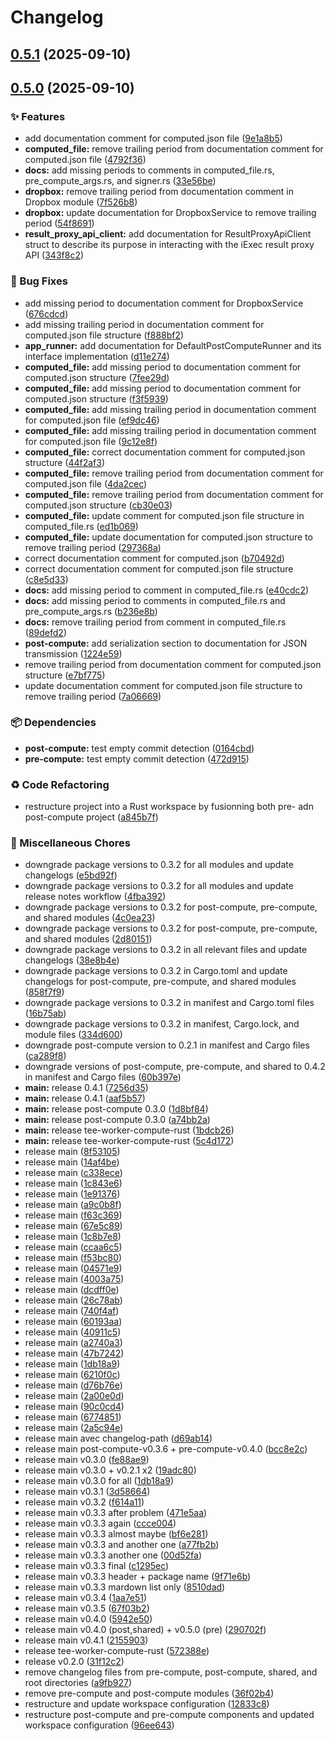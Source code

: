 # Changelog

## [0.5.1](https://github.com/Natchica/iexec-tee_worker_pre_post_compute_rust/compare/post-compute-v0.5.0...post-compute-v0.5.1) (2025-09-10)

## [0.5.0](https://github.com/Natchica/iexec-tee_worker_pre_post_compute_rust/compare/post-compute-v0.4.2...post-compute-v0.5.0) (2025-09-10)


### ✨ Features

* add documentation comment for computed.json file ([9e1a8b5](https://github.com/Natchica/iexec-tee_worker_pre_post_compute_rust/commit/9e1a8b5d19f1a70d6b7e02bb683d6710924d40cc))
* **computed_file:** remove trailing period from documentation comment for computed.json file ([4792f36](https://github.com/Natchica/iexec-tee_worker_pre_post_compute_rust/commit/4792f36bd8278a90aefe6aa2015dfcbb7f38a38e))
* **docs:** add missing periods to comments in computed_file.rs, pre_compute_args.rs, and signer.rs ([33e56be](https://github.com/Natchica/iexec-tee_worker_pre_post_compute_rust/commit/33e56bef369549c1d1a8dcb5d01debd8fd9a9bb0))
* **dropbox:** remove trailing period from documentation comment in Dropbox module ([7f526b8](https://github.com/Natchica/iexec-tee_worker_pre_post_compute_rust/commit/7f526b8841df251d49aa8be68b3bbfd402c38c6f))
* **dropbox:** update documentation for DropboxService to remove trailing period ([54f8691](https://github.com/Natchica/iexec-tee_worker_pre_post_compute_rust/commit/54f8691cd534f8b1d9572645e54993c1c668a75d))
* **result_proxy_api_client:** add documentation for ResultProxyApiClient struct to describe its purpose in interacting with the iExec result proxy API ([343f8c2](https://github.com/Natchica/iexec-tee_worker_pre_post_compute_rust/commit/343f8c290e0dafebce36cc638cdfd468733b2d5e))


### 🐛 Bug Fixes

* add missing period to documentation comment for DropboxService ([676cdcd](https://github.com/Natchica/iexec-tee_worker_pre_post_compute_rust/commit/676cdcd65ba9ebf36d4c3efe9c8edbbc9946819f))
* add missing trailing period in documentation comment for computed.json file structure ([f888bf2](https://github.com/Natchica/iexec-tee_worker_pre_post_compute_rust/commit/f888bf2969dedf4b449ba1eeeb5134516a437e66))
* **app_runner:** add documentation for DefaultPostComputeRunner and its interface implementation ([d11e274](https://github.com/Natchica/iexec-tee_worker_pre_post_compute_rust/commit/d11e274ae19ed85e11e978fdffd33ea0f35d59ff))
* **computed_file:** add missing period to documentation comment for computed.json structure ([7fee29d](https://github.com/Natchica/iexec-tee_worker_pre_post_compute_rust/commit/7fee29d416adcf2cbadda410178323013f733b06))
* **computed_file:** add missing period to documentation comment for computed.json structure ([f3f5939](https://github.com/Natchica/iexec-tee_worker_pre_post_compute_rust/commit/f3f5939a143528dd3a617e1967ac042985828c63))
* **computed_file:** add missing trailing period in documentation comment for computed.json file ([ef9dc46](https://github.com/Natchica/iexec-tee_worker_pre_post_compute_rust/commit/ef9dc46fa04f301be48443c7ab241d928bf0817d))
* **computed_file:** add missing trailing period in documentation comment for computed.json file ([9c12e8f](https://github.com/Natchica/iexec-tee_worker_pre_post_compute_rust/commit/9c12e8f9dbe8c35f6599389a8b57bdb44388f03a))
* **computed_file:** correct documentation comment for computed.json structure ([44f2af3](https://github.com/Natchica/iexec-tee_worker_pre_post_compute_rust/commit/44f2af3be31514117fa6e8308e1626049407074c))
* **computed_file:** remove trailing period from documentation comment for computed.json file ([4da2cec](https://github.com/Natchica/iexec-tee_worker_pre_post_compute_rust/commit/4da2cecabfc18241ac55b9cf61986f4ca3ab11ac))
* **computed_file:** remove trailing period from documentation comment for computed.json structure ([cb30e03](https://github.com/Natchica/iexec-tee_worker_pre_post_compute_rust/commit/cb30e03ad6d147cbbe718f6387812ce3f1f75b78))
* **computed_file:** update comment for computed.json file structure in computed_file.rs ([ed1b069](https://github.com/Natchica/iexec-tee_worker_pre_post_compute_rust/commit/ed1b069edd82ec5735dbc39416f04ad0fd549bb9))
* **computed_file:** update documentation for computed.json structure to remove trailing period ([297368a](https://github.com/Natchica/iexec-tee_worker_pre_post_compute_rust/commit/297368af10bfb8b69c8dc0de7f2cc5460d7b865f))
* correct documentation comment for computed.json ([b70492d](https://github.com/Natchica/iexec-tee_worker_pre_post_compute_rust/commit/b70492d250a717ddf801eaf822884e4b945b3e4b))
* correct documentation comment for computed.json file structure ([c8e5d33](https://github.com/Natchica/iexec-tee_worker_pre_post_compute_rust/commit/c8e5d331e9e468bc1c50ed50cb72e2b9689be754))
* **docs:** add missing period to comment in computed_file.rs ([e40cdc2](https://github.com/Natchica/iexec-tee_worker_pre_post_compute_rust/commit/e40cdc2fb5797694448261a5421d848b98cfd520))
* **docs:** add missing period to comments in computed_file.rs and pre_compute_args.rs ([b236e8b](https://github.com/Natchica/iexec-tee_worker_pre_post_compute_rust/commit/b236e8bfb7c9f47680c0bfedf24666e35e2cc802))
* **docs:** remove trailing period from comment in computed_file.rs ([89defd2](https://github.com/Natchica/iexec-tee_worker_pre_post_compute_rust/commit/89defd26376b685e0ae8db25666ff2392ca09f87))
* **post-compute:** add serialization section to documentation for JSON transmission ([1224e59](https://github.com/Natchica/iexec-tee_worker_pre_post_compute_rust/commit/1224e593a6d1ab6845f67d84df077ce8554b3f93))
* remove trailing period from documentation comment for computed.json structure ([e7bf775](https://github.com/Natchica/iexec-tee_worker_pre_post_compute_rust/commit/e7bf7754db54272b87978c44aab47717afa6152e))
* update documentation comment for computed.json file structure to remove trailing period ([7a06669](https://github.com/Natchica/iexec-tee_worker_pre_post_compute_rust/commit/7a06669c2be3d643d0bedf83049ab4d0291977e3))


### 📦 Dependencies

* **post-compute:** test empty commit detection ([0164cbd](https://github.com/Natchica/iexec-tee_worker_pre_post_compute_rust/commit/0164cbd528c1a3cd75bd45312c3843c3b4a97126))
* **pre-compute:** test empty commit detection ([472d915](https://github.com/Natchica/iexec-tee_worker_pre_post_compute_rust/commit/472d9153963efbec9e5030bb1d3822fc5aadf839))


### ♻️ Code Refactoring

* restructure project into a Rust workspace by fusionning both pre- adn post-compute project ([a845b7f](https://github.com/Natchica/iexec-tee_worker_pre_post_compute_rust/commit/a845b7fda769d51898859123251f6d5c0613970c))


### 🔨 Miscellaneous Chores

* downgrade package versions to 0.3.2 for all modules and update changelogs ([e5bd92f](https://github.com/Natchica/iexec-tee_worker_pre_post_compute_rust/commit/e5bd92fa56b437172877a71e3e4db5059ac473a6))
* downgrade package versions to 0.3.2 for all modules and update release notes workflow ([4fba392](https://github.com/Natchica/iexec-tee_worker_pre_post_compute_rust/commit/4fba392698e13488461769550cc1fbc29788e223))
* downgrade package versions to 0.3.2 for post-compute, pre-compute, and shared modules ([4c0ea23](https://github.com/Natchica/iexec-tee_worker_pre_post_compute_rust/commit/4c0ea23d73b4e0e421c42a5eaf00498e2d8ff3f3))
* downgrade package versions to 0.3.2 for post-compute, pre-compute, and shared modules ([2d80151](https://github.com/Natchica/iexec-tee_worker_pre_post_compute_rust/commit/2d801512dfb12d0c318d060aaffde630aadfd7a6))
* downgrade package versions to 0.3.2 in all relevant files and update changelogs ([38e8b4e](https://github.com/Natchica/iexec-tee_worker_pre_post_compute_rust/commit/38e8b4e4c7b6e6b8e55a4c36ce2b52e4648a3b22))
* downgrade package versions to 0.3.2 in Cargo.toml and update changelogs for post-compute, pre-compute, and shared modules ([858f7f9](https://github.com/Natchica/iexec-tee_worker_pre_post_compute_rust/commit/858f7f971057f968d0859b88f6cc6e3fd415e05b))
* downgrade package versions to 0.3.2 in manifest and Cargo.toml files ([16b75ab](https://github.com/Natchica/iexec-tee_worker_pre_post_compute_rust/commit/16b75abdd35149947d525494dcfd54719d645b2f))
* downgrade package versions to 0.3.2 in manifest, Cargo.lock, and module files ([334d600](https://github.com/Natchica/iexec-tee_worker_pre_post_compute_rust/commit/334d6006fd991f6af4e81e4c78b1e009d7d4e85d))
* downgrade post-compute version to 0.2.1 in manifest and Cargo files ([ca289f8](https://github.com/Natchica/iexec-tee_worker_pre_post_compute_rust/commit/ca289f80ff3ed837388d6dfe142cd85c80b0e8b6))
* downgrade versions of post-compute, pre-compute, and shared to 0.4.2 in manifest and Cargo files ([60b397e](https://github.com/Natchica/iexec-tee_worker_pre_post_compute_rust/commit/60b397ef0607dc6e68c49ede2affffaf1162973c))
* **main:** release  0.4.1 ([7256d35](https://github.com/Natchica/iexec-tee_worker_pre_post_compute_rust/commit/7256d354ff7efbd5bec24ffadd768bab8d79d98e))
* **main:** release  0.4.1 ([aaf5b57](https://github.com/Natchica/iexec-tee_worker_pre_post_compute_rust/commit/aaf5b570ee812a945da7886f10820fadda452b2a))
* **main:** release post-compute 0.3.0 ([1d8bf84](https://github.com/Natchica/iexec-tee_worker_pre_post_compute_rust/commit/1d8bf84cbe54ed51b44e3f6cd284884273a9c4cb))
* **main:** release post-compute 0.3.0 ([a74bb2a](https://github.com/Natchica/iexec-tee_worker_pre_post_compute_rust/commit/a74bb2a36be739231362eaa4969a90a7b767ee8b))
* **main:** release tee-worker-compute-rust ([1bdcb26](https://github.com/Natchica/iexec-tee_worker_pre_post_compute_rust/commit/1bdcb266531e4cffc54a65f79be28e1738d2beb2))
* **main:** release tee-worker-compute-rust ([5c4d172](https://github.com/Natchica/iexec-tee_worker_pre_post_compute_rust/commit/5c4d1725b249eaf73c294610893fe0ceabc53ded))
* release main ([8f53105](https://github.com/Natchica/iexec-tee_worker_pre_post_compute_rust/commit/8f5310539db14b154905cc8485fd2c9a1187792b))
* release main ([14af4be](https://github.com/Natchica/iexec-tee_worker_pre_post_compute_rust/commit/14af4be21229a2938a24d9247cc62c2be5d18cf9))
* release main ([c338ece](https://github.com/Natchica/iexec-tee_worker_pre_post_compute_rust/commit/c338ece3ca9dda25e2205a93f6719c8bd42c2ae8))
* release main ([1c843e6](https://github.com/Natchica/iexec-tee_worker_pre_post_compute_rust/commit/1c843e62c47bc63982ff26cf01d60e418e587b91))
* release main ([1e91376](https://github.com/Natchica/iexec-tee_worker_pre_post_compute_rust/commit/1e91376b6bffc9524f7a1d61607450f021077ed9))
* release main ([a9c0b8f](https://github.com/Natchica/iexec-tee_worker_pre_post_compute_rust/commit/a9c0b8fc0375af8a5b5b4a9682a400dd924f2fa6))
* release main ([f63c369](https://github.com/Natchica/iexec-tee_worker_pre_post_compute_rust/commit/f63c3691e278f047899d3f43e0228e0dfabe991e))
* release main ([67e5c89](https://github.com/Natchica/iexec-tee_worker_pre_post_compute_rust/commit/67e5c89e42dd2938ac7a53ae6b4c7d6c19520fea))
* release main ([1c8b7e8](https://github.com/Natchica/iexec-tee_worker_pre_post_compute_rust/commit/1c8b7e8a7683be9845bd4a79c73b434dae601a09))
* release main ([ccaa6c5](https://github.com/Natchica/iexec-tee_worker_pre_post_compute_rust/commit/ccaa6c5f8d0632e3ca64e890ae4ffb641921944e))
* release main ([f53bc80](https://github.com/Natchica/iexec-tee_worker_pre_post_compute_rust/commit/f53bc80469102483d167024729c843c42f53f578))
* release main ([04571e9](https://github.com/Natchica/iexec-tee_worker_pre_post_compute_rust/commit/04571e95d11b13c74f493934b04c2f4ed6eaf5da))
* release main ([4003a75](https://github.com/Natchica/iexec-tee_worker_pre_post_compute_rust/commit/4003a75969bda1772fdedddde49b8e07cb368881))
* release main ([dcdff0e](https://github.com/Natchica/iexec-tee_worker_pre_post_compute_rust/commit/dcdff0e9907fe2e6bcc8d18dde5cb1406172869b))
* release main ([26c78ab](https://github.com/Natchica/iexec-tee_worker_pre_post_compute_rust/commit/26c78abaf8f765654e59a6ab9a5e38b460ae3392))
* release main ([740f4af](https://github.com/Natchica/iexec-tee_worker_pre_post_compute_rust/commit/740f4afe8facfa7db1d5d1acd4dd3d6b735e9425))
* release main ([60193aa](https://github.com/Natchica/iexec-tee_worker_pre_post_compute_rust/commit/60193aa0c7ad5fc41e0636e8821900dc0ea69771))
* release main ([40911c5](https://github.com/Natchica/iexec-tee_worker_pre_post_compute_rust/commit/40911c509e51a280845fbfe66f20a9e27fca0c73))
* release main ([a2740a3](https://github.com/Natchica/iexec-tee_worker_pre_post_compute_rust/commit/a2740a3b2bd2407589a2f143a0a909d30f4b4e59))
* release main ([47b7242](https://github.com/Natchica/iexec-tee_worker_pre_post_compute_rust/commit/47b724251e9a08676c19b610dc89cd28a0714f4a))
* release main ([1db18a9](https://github.com/Natchica/iexec-tee_worker_pre_post_compute_rust/commit/1db18a9aa4049403fa831982b7c29e8550502522))
* release main ([6210f0c](https://github.com/Natchica/iexec-tee_worker_pre_post_compute_rust/commit/6210f0c68b6e914bc58f2259c1650295479e697b))
* release main ([d76b76e](https://github.com/Natchica/iexec-tee_worker_pre_post_compute_rust/commit/d76b76e435a5dfbf6a277979038839b9875c8c58))
* release main ([2a00e0d](https://github.com/Natchica/iexec-tee_worker_pre_post_compute_rust/commit/2a00e0dca7cada958ba9f25f3d2a9ad0f142389f))
* release main ([90c0cd4](https://github.com/Natchica/iexec-tee_worker_pre_post_compute_rust/commit/90c0cd402f7a45f6cafe2442e346d4eb09b11e8a))
* release main ([6774851](https://github.com/Natchica/iexec-tee_worker_pre_post_compute_rust/commit/6774851ac438cf388b94e3ecb903c2950ca10b42))
* release main ([2a5c94e](https://github.com/Natchica/iexec-tee_worker_pre_post_compute_rust/commit/2a5c94ed29616428a40e5b349045df7953f0ed7b))
* release main avec changelog-path ([d69ab14](https://github.com/Natchica/iexec-tee_worker_pre_post_compute_rust/commit/d69ab14d8b5fee6795517e0e2972015c17b5d91d))
* release main post-compute-v0.3.6 + pre-compute-v0.4.0 ([bcc8e2c](https://github.com/Natchica/iexec-tee_worker_pre_post_compute_rust/commit/bcc8e2ca869cc725d5b6d5cc9729921ccfc61776))
* release main v0.3.0 ([fe88ae9](https://github.com/Natchica/iexec-tee_worker_pre_post_compute_rust/commit/fe88ae9e76e5b1c3f425ecfea9b17b49f803340d))
* release main v0.3.0 + v0.2.1 x2 ([19adc80](https://github.com/Natchica/iexec-tee_worker_pre_post_compute_rust/commit/19adc80af4f7b39fb58d8c381b0ff30ed3c97af5))
* release main v0.3.0 for all ([1db18a9](https://github.com/Natchica/iexec-tee_worker_pre_post_compute_rust/commit/1db18a9aa4049403fa831982b7c29e8550502522))
* release main v0.3.1 ([3d58664](https://github.com/Natchica/iexec-tee_worker_pre_post_compute_rust/commit/3d58664e14859d6508d1aa1747ebc17a4c170ce3))
* release main v0.3.2 ([f614a11](https://github.com/Natchica/iexec-tee_worker_pre_post_compute_rust/commit/f614a11a8423cade5af0cef971afcbcf71c7f0dd))
* release main v0.3.3 after problem ([471e5aa](https://github.com/Natchica/iexec-tee_worker_pre_post_compute_rust/commit/471e5aab1190d018b97b8b5dc4cd9519f23e7f2b))
* release main v0.3.3 again ([ccce004](https://github.com/Natchica/iexec-tee_worker_pre_post_compute_rust/commit/ccce00408f88a4bfd946ed971a12381119759c88))
* release main v0.3.3 almost maybe ([bf6e281](https://github.com/Natchica/iexec-tee_worker_pre_post_compute_rust/commit/bf6e281915e7e909725780c06dd1a728744d6dd3))
* release main v0.3.3 and another one ([a77fb2b](https://github.com/Natchica/iexec-tee_worker_pre_post_compute_rust/commit/a77fb2bca50cb47c216ce4314270c21abb064d06))
* release main v0.3.3 another one ([00d52fa](https://github.com/Natchica/iexec-tee_worker_pre_post_compute_rust/commit/00d52fac5125d9248e68c42f20cad26c142cff20))
* release main v0.3.3 final ([c1295ec](https://github.com/Natchica/iexec-tee_worker_pre_post_compute_rust/commit/c1295ec7db62a1e20b7be50a2158e48074e619bc))
* release main v0.3.3 header + package name ([9f71e6b](https://github.com/Natchica/iexec-tee_worker_pre_post_compute_rust/commit/9f71e6bceb5f063e6eb19784aa1efcfcf8abed02))
* release main v0.3.3 mardown list only ([8510dad](https://github.com/Natchica/iexec-tee_worker_pre_post_compute_rust/commit/8510dadd044b602fab26cd3e1b26434396ff4ec5))
* release main v0.3.4 ([1aa7e51](https://github.com/Natchica/iexec-tee_worker_pre_post_compute_rust/commit/1aa7e513df2765f05c257fddd05431f4223b4bbb))
* release main v0.3.5 ([67f03b2](https://github.com/Natchica/iexec-tee_worker_pre_post_compute_rust/commit/67f03b2986e468f32890b67b1e513dee5f47d2f8))
* release main v0.4.0 ([5942e50](https://github.com/Natchica/iexec-tee_worker_pre_post_compute_rust/commit/5942e505c7b3525c16b1416c019558b2c98ca435))
* release main v0.4.0 (post,shared) + v0.5.0 (pre) ([290702f](https://github.com/Natchica/iexec-tee_worker_pre_post_compute_rust/commit/290702f610376af4b3c9947da3e44ddd67f4ca10))
* release main v0.4.1 ([2155903](https://github.com/Natchica/iexec-tee_worker_pre_post_compute_rust/commit/21559036da8e3eed5c013a8fd54a74ffea7d82a7))
* release tee-worker-compute-rust ([572388e](https://github.com/Natchica/iexec-tee_worker_pre_post_compute_rust/commit/572388e7334a5bcd9ddd0531ce782e9e7d48cdc4))
* release v0.2.0 ([31f12c2](https://github.com/Natchica/iexec-tee_worker_pre_post_compute_rust/commit/31f12c2cbc7a2a41f79b785a594b05b96a4f0f9d))
* remove changelog files from pre-compute, post-compute, shared, and root directories ([a9fb927](https://github.com/Natchica/iexec-tee_worker_pre_post_compute_rust/commit/a9fb9273ca5de35e4bcf5efd574eb4c84009f55b))
* remove pre-compute and post-compute modules ([36f02b4](https://github.com/Natchica/iexec-tee_worker_pre_post_compute_rust/commit/36f02b49a0e6a6494934a14ba0ab3e859525f1b8))
* restructure and update workspace configuration ([12833c8](https://github.com/Natchica/iexec-tee_worker_pre_post_compute_rust/commit/12833c8aca94df0f5131a6a30aac32a518ea513a))
* restructure post-compute and pre-compute components and updated workspace configuration ([96ee643](https://github.com/Natchica/iexec-tee_worker_pre_post_compute_rust/commit/96ee6437fb752dbbf674619deb7415134563d710))
